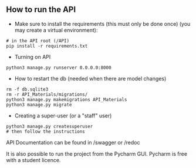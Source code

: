 ## How to run the API

* Make sure to install the requirements (this must only be done once) (you may create a virtual environment):

``` 
# in the API root (/API)
pip install -r requirements.txt
```

* Turning on API

``` 
python3 manage.py runserver 0.0.0.0:8000
```

* How to restart the db (needed when there are model changes)

``` 
rm -f db.sqlite3 
rm -r API_Materials/migrations/
python3 manage.py makemigrations API_Materials
python3 manage.py migrate
```

* Creating a super-user (or a "staff" user)

``` 
python3 manage.py createsuperuser
# then follow the instructions
```

API Documentation can be found in /swagger or /redoc

It is also possible to run the project from the Pycharm GUI. Pycharm is free with a student licence.

